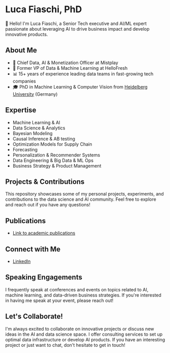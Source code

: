 # Luca Fiaschi, PhD

👋 Hello! I'm Luca Fiaschi, a Senior Tech executive and AI/ML expert passionate about leveraging AI to drive business impact and develop innovative products.

## About Me

- 🚀 Chief Data, AI & Monetization Officer at Mistplay
- 🧠 Former VP of Data & Machine Learning at HelloFresh
- 📊 15+ years of experience leading data teams in fast-growing tech companies
- 🎓 PhD in Machine Learning & Computer Vision from [Heidelberg University](https://www.uni-heidelberg.de/en) (Germany)

## Expertise

- Machine Learning & AI
- Data Science & Analytics
- Bayesian Modeling
- Causal Inference & AB testing
- Optimization Models for Supply Chain
- Forecasting
- Personalization & Recommender Systems
- Data Engineering & Big Data & ML Ops
- Business Strategy & Product Management

## Projects & Contributions

This repository showcases some of my personal projects, experiments, and contributions to the data science and AI community. Feel free to explore and reach out if you have any questions!


## Publications

- [Link to academic publications](https://scholar.google.com/citations?user=GBBeVTkAAAAJ&hl=en)

## Connect with Me

- [LinkedIn](https://www.linkedin.com/in/lfiaschi)

## Speaking Engagements

I frequently speak at conferences and events on topics related to AI, machine learning, and data-driven business strategies. If you're interested in having me speak at your event, please reach out!

## Let's Collaborate!

I'm always excited to collaborate on innovative projects or discuss new ideas in the AI and data science space.  I offer consulting services to set up optimal data infrastructure or develop AI products. If you have an interesting project or just want to chat, don't hesitate to get in touch!
